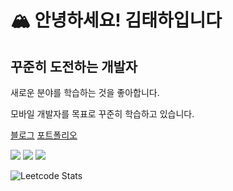 # 🏔️ 안녕하세요! 김태하입니다

## 꾸준히 도전하는 개발자

새로운 분야를 학습하는 것을 좋아합니다.

모바일 개발자를 목표로 꾸준히 학습하고 있습니다.

[블로그](https://velog.io/@tttkim)
[포트폴리오](https://foil-nasturtium-61a.notion.site/5b92dab45f174f279cb3d7bd148b9576)

<div style="flex flex-row">
  <img src="https://img.shields.io/badge/android-3DDC84?style=for-the-badge&logo=android&logoColor=white">
  <img src="https://img.shields.io/badge/kotlin-7F52FF?style=for-the-badge&logo=kotlin&logoColor=white">
  <img src="https://img.shields.io/badge/java-FF160B?style=for-the-badge&logo=java&logoColor=white">
</div>

![Leetcode Stats](https://leetcard.jacoblin.cool/tttkim)

